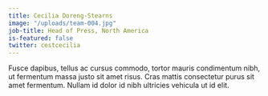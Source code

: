 ```yaml
---
title: Cecilia Doreng-Stearns
image: "/uploads/team-004.jpg"
job-title: Head of Press, North America
is-featured: false
twitter: cestcecilia
---
```


Fusce dapibus, tellus ac cursus commodo, tortor mauris condimentum nibh, ut fermentum massa justo sit amet risus. Cras mattis consectetur purus sit amet fermentum. Nullam id dolor id nibh ultricies vehicula ut id elit.